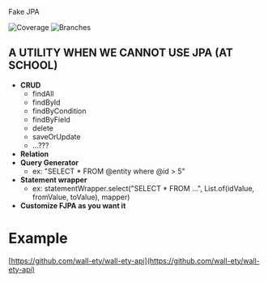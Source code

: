 Fake JPA

![Coverage](.github/badges/jacoco.svg) ![Branches](.github/badges/branches.svg)

## A UTILITY WHEN WE CANNOT USE JPA (AT SCHOOL)
 
- **CRUD**
  - findAll
  - findById
  - findByCondition
  - findByField
  - delete
  - saveOrUpdate
  - ...???
- **Relation**
- **Query Generator**
  - ex: "SELECT * FROM @entity where @id > 5"
- **Statement wrapper**
  - ex: statementWrapper.select("SELECT * FROM ...", List.of(idValue, fromValue, toValue), mapper)
- **Customize FJPA as you want it**

# Example
[https://github.com/wall-ety/wall-ety-api](https://github.com/wall-ety/wall-ety-api)
